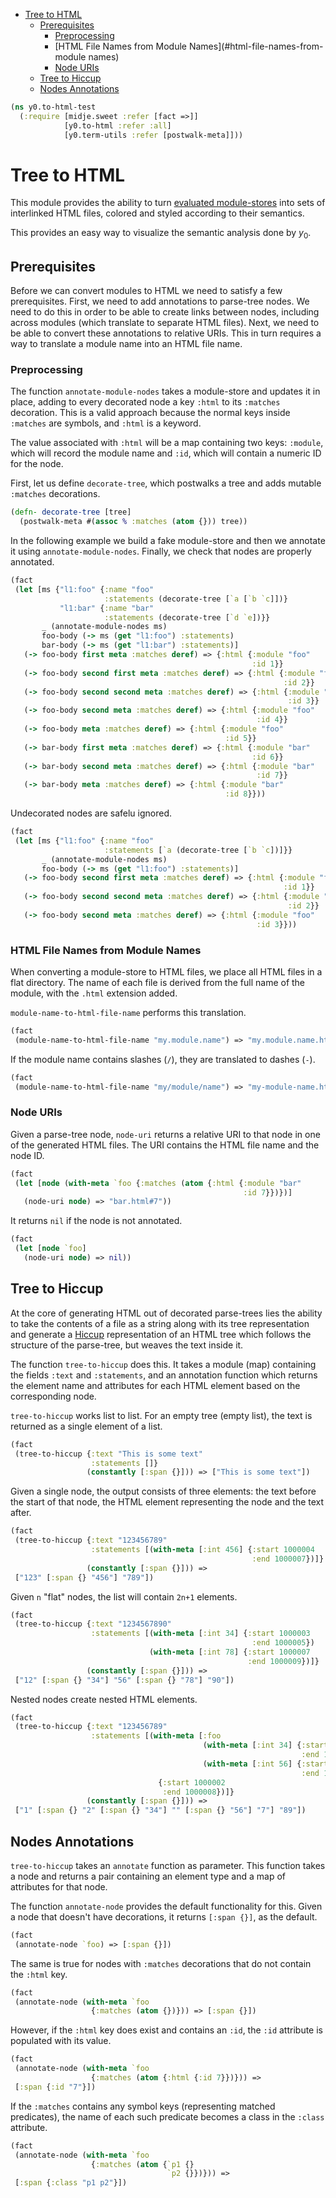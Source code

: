 * [Tree to HTML](#tree-to-html)
  * [Prerequisites](#prerequisites)
    * [Preprocessing](#preprocessing)
    * [HTML File Names from Module Names](#html-file-names-from-module names)
    * [Node URIs](#node-uris)
  * [Tree to Hiccup](#tree-to-hiccup)
  * [Nodes Annotations](#nodes-annotations)
```clojure
(ns y0.to-html-test
  (:require [midje.sweet :refer [fact =>]]
            [y0.to-html :refer :all]
            [y0.term-utils :refer [postwalk-meta]]))

```
# Tree to HTML

This module provides the ability to turn
[evaluated module-stores](polyglot_loader.md#evaluating-all-modules) into
sets of interlinked HTML files, colored and styled according to their
semantics.

This provides an easy way to visualize the semantic analysis done by $y_0$.

## Prerequisites

Before we can convert modules to HTML we need to satisfy a few prerequisites.
First, we need to add annotations to parse-tree nodes. We need to do this in
order to be able to create links between nodes, including across modules
(which translate to separate HTML files). Next, we need to be able to convert
these annotations to relative URIs. This in turn requires a way to translate
a module name into an HTML file name.

### Preprocessing

The function `annotate-module-nodes` takes a module-store and updates it in
place, adding to every decorated node a key `:html` to its `:matches`
decoration. This is a valid approach because the normal keys inside
`:matches` are symbols, and `:html` is a keyword.

The value associated with `:html` will be a map containing two keys:
`:module`, which will record the module name and `:id`, which will contain a
numeric ID for the node.

First, let us define `decorate-tree`, which postwalks a tree and adds mutable
`:matches` decorations.
```clojure
(defn- decorate-tree [tree]
  (postwalk-meta #(assoc % :matches (atom {})) tree))

```
In the following example we build a fake module-store and then we annotate it
using `annotate-module-nodes`. Finally, we check that nodes are properly
annotated.
```clojure
(fact
 (let [ms {"l1:foo" {:name "foo"
                     :statements (decorate-tree [`a [`b `c]])}
           "l1:bar" {:name "bar"
                     :statements (decorate-tree [`d `e])}}
       _ (annotate-module-nodes ms)
       foo-body (-> ms (get "l1:foo") :statements)
       bar-body (-> ms (get "l1:bar") :statements)]
   (-> foo-body first meta :matches deref) => {:html {:module "foo"
                                                      :id 1}}
   (-> foo-body second first meta :matches deref) => {:html {:module "foo"
                                                             :id 2}}
   (-> foo-body second second meta :matches deref) => {:html {:module "foo"
                                                              :id 3}}
   (-> foo-body second meta :matches deref) => {:html {:module "foo"
                                                       :id 4}}
   (-> foo-body meta :matches deref) => {:html {:module "foo"
                                                :id 5}}
   (-> bar-body first meta :matches deref) => {:html {:module "bar"
                                                      :id 6}}
   (-> bar-body second meta :matches deref) => {:html {:module "bar"
                                                       :id 7}}
   (-> bar-body meta :matches deref) => {:html {:module "bar"
                                                :id 8}}))

```
Undecorated nodes are safelu ignored.
```clojure
(fact
 (let [ms {"l1:foo" {:name "foo"
                     :statements [`a (decorate-tree [`b `c])]}}
       _ (annotate-module-nodes ms)
       foo-body (-> ms (get "l1:foo") :statements)]
   (-> foo-body second first meta :matches deref) => {:html {:module "foo"
                                                             :id 1}}
   (-> foo-body second second meta :matches deref) => {:html {:module "foo"
                                                              :id 2}}
   (-> foo-body second meta :matches deref) => {:html {:module "foo"
                                                       :id 3}}))

```
### HTML File Names from Module Names

When converting a module-store to HTML files, we place all HTML files in a
flat directory. The name of each file is derived from the full name of the
module, with the `.html` extension added.

`module-name-to-html-file-name` performs this translation.
```clojure
(fact
 (module-name-to-html-file-name "my.module.name") => "my.module.name.html")

```
If the module name contains slashes (`/`), they are translated to dashes
(`-`).
```clojure
(fact
 (module-name-to-html-file-name "my/module/name") => "my-module-name.html")

```
### Node URIs

Given a parse-tree node, `node-uri` returns a relative URI to that node in
one of the generated HTML files. The URI contains the HTML file name and the
node ID.
```clojure
(fact
 (let [node (with-meta `foo {:matches (atom {:html {:module "bar"
                                                    :id 7}})})]
   (node-uri node) => "bar.html#7"))

```
It returns `nil` if the node is not annotated.
```clojure
(fact
 (let [node `foo]
   (node-uri node) => nil))

```
## Tree to Hiccup

At the core of generating HTML out of decorated parse-trees lies the ability
to take the contents of a file as a string along with its tree representation
and generate a [Hiccup](https://github.com/weavejester/hiccup) representation
of an HTML tree which follows the structure of the parse-tree, but weaves the
text inside it.

The function `tree-to-hiccup` does this. It takes a module (map) containing
the fields `:text` and `:statements`, and an annotation function which
returns the element name and attributes for each HTML element based on the
corresponding node.

`tree-to-hiccup` works list to list. For an empty tree (empty list), the text
is returned as a single element of a list.
```clojure
(fact
 (tree-to-hiccup {:text "This is some text"
                  :statements []}
                 (constantly [:span {}])) => ["This is some text"])

```
Given a single node, the output consists of three elements: the text before
the start of that node, the HTML element representing the node and the text
after.
```clojure
(fact
 (tree-to-hiccup {:text "123456789"
                  :statements [(with-meta [:int 456] {:start 1000004
                                                      :end 1000007})]}
                 (constantly [:span {}])) =>
 ["123" [:span {} "456"] "789"])

```
Given `n` "flat" nodes, the list will contain `2n+1` elements.
```clojure
(fact
 (tree-to-hiccup {:text "1234567890"
                  :statements [(with-meta [:int 34] {:start 1000003
                                                      :end 1000005})
                               (with-meta [:int 78] {:start 1000007
                                                     :end 1000009})]}
                 (constantly [:span {}])) =>
 ["12" [:span {} "34"] "56" [:span {} "78"] "90"])

```
Nested nodes create nested HTML elements.
```clojure
(fact
 (tree-to-hiccup {:text "123456789"
                  :statements [(with-meta [:foo
                                           (with-meta [:int 34] {:start 1000003
                                                                 :end 1000005})
                                           (with-meta [:int 56] {:start 1000005
                                                                 :end 1000007})]
                                 {:start 1000002
                                  :end 1000008})]}
                 (constantly [:span {}])) =>
 ["1" [:span {} "2" [:span {} "34"] "" [:span {} "56"] "7"] "89"])

```
## Nodes Annotations

`tree-to-hiccup` takes an `annotate` function as parameter. This function
takes a node and returns a pair containing an element type and a map of
attributes for that node.

The function `annotate-node` provides the default functionality for this.
Given a node that doesn't have decorations, it returns `[:span {}]`, as the
default.
```clojure
(fact
 (annotate-node `foo) => [:span {}])

```
The same is true for nodes with `:matches` decorations that do not contain
the `:html` key.
```clojure
(fact
 (annotate-node (with-meta `foo
                  {:matches (atom {})})) => [:span {}])

```
However, if the `:html` key does exist and contains an `:id`, the `:id`
attribute is populated with its value.
```clojure
(fact
 (annotate-node (with-meta `foo
                  {:matches (atom {:html {:id 7}})})) =>
 [:span {:id "7"}])

```
If the `:matches` contains any symbol keys (representing matched predicates),
the name of each such predicate becomes a class in the `:class` attribute.
```clojure
(fact
 (annotate-node (with-meta `foo
                  {:matches (atom {`p1 {}
                                   `p2 {}})})) =>
 [:span {:class "p1 p2"}])
```


